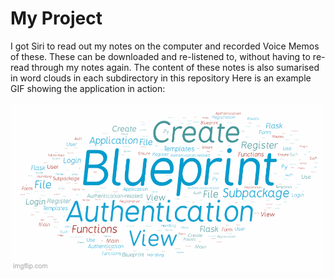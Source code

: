 # My Project

I got Siri to read out my notes on the computer and recorded Voice Memos of these. These can be downloaded and re-listened to, without having to re-read through my notes again. The content of these notes is also sumarised in word clouds in each subdirectory in this repository 
Here is an example GIF showing the application in action:

![App demo](https://github.com/franpanteli/12/blob/main/12.gif)
